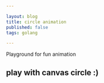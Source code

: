 ```yaml
---

layout: blog
title: circle animation
published: false
tags: golang

---
```


Playground for fun animation



## play with canvas circle :)
<div>
    <canvas id="myCanvas" width="1000" height="800"></canvas>
    <script src="/assets/js/posts/2022-02-18-circle_animation/main.js"></script>
</div>



